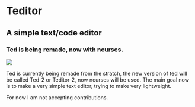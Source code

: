 # Teditor
## A simple text/code editor

### Ted is being remade, now with ncurses.

[<image src="teditor.gif">](https://asciinema.org/a/EuN1LhuPcLwhBxXyIJEBQj6Db)

Ted is currently being remade from the stratch, the new version of ted will be
called Ted-2 or Teditor-2, now ncurses will be used. The main goal now is to
make a very simple text editor, trying to make very lightweight.

For now I am not accepting contributions.
	